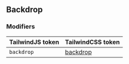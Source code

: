 ## Backdrop


### Modifiers

| TailwindJS token | TailwindCSS token |
| ----- | ----- |
| `backdrop` | [backdrop](https://tailwindcss.com/docs/hover-focus-and-other-states#dialog-backdrops) |